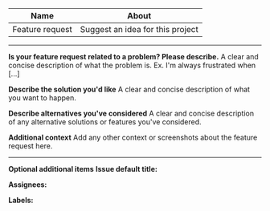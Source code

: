 | Name       | About                              |
| ---------- | ---------------------------------- |
| Feature request | Suggest an idea for this project |

---

**Is your feature request related to a problem? Please describe.**
A clear and concise description of what the problem is. Ex. I'm always frustrated when [...]

**Describe the solution you'd like**
A clear and concise description of what you want to happen.

**Describe alternatives you've considered**
A clear and concise description of any alternative solutions or features you've considered.

**Additional context**
Add any other context or screenshots about the feature request here.

---

**Optional additional items**
**Issue default title:**

**Assignees:**

**Labels:**
